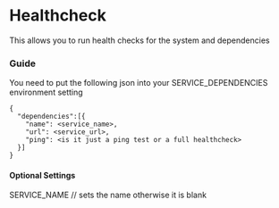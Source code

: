 # Healthcheck

This allows you to run health checks for the system and dependencies

### Guide
You need to put the following json into your SERVICE_DEPENDENCIES environment setting

```
{
  "dependencies":[{
    "name": <service_name>,
    "url": <service_url>,
    "ping": <is it just a ping test or a full healthcheck>
  }]
}
```

#### Optional Settings
SERVICE_NAME // sets the name otherwise it is blank